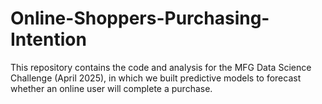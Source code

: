 # Online-Shoppers-Purchasing-Intention
 This repository contains the code and analysis for the MFG Data Science Challenge (April 2025), in which we built predictive models to forecast whether an online user will complete a purchase.
